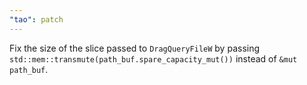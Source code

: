 ```yaml
---
"tao": patch
---
```


Fix the size of the slice passed to `DragQueryFileW` by passing `std::mem::transmute(path_buf.spare_capacity_mut())` instead of `&mut path_buf`.